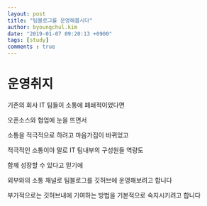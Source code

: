 ```yaml
---
layout: post
title: "팀블로그를 운영해봅시다"
author: byoungchul.kim
date: "2019-01-07 09:20:13 +0900"
tags: [study]
comments : true
---
```


# 운영취지
기존의 회사 IT 팀들이 소통에 폐쇄적이었다면

오픈소스와 협업에 눈을 뜨면서

소통을 적극적으로 하려고 마음가짐이 바뀌었고

적극적인 소통이야 말로 IT 팀내부의 구성원들 역량도

함께 성장할 수 있다고 믿기에

외부와의 소통 채널로 팀블로그를 깃허브에 운영해보려고 합니다

부가적으로는 깃허브내에 기여하는 방법을 기본적으로 숙지시키려고 합니다